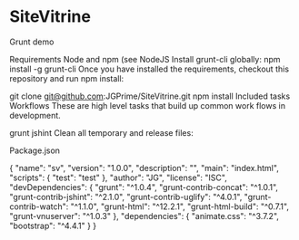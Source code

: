 # SiteVitrine
Grunt demo

Requirements
Node and npm (see NodeJS
Install grunt-cli globally: npm install -g grunt-cli
Once you have installed the requirements, checkout this repository and run npm install:

git clone git@github.com:JGPrime/SiteVitrine.git
npm install
Included tasks
Workflows
These are high level tasks that build up common work flows in development.

grunt jshint
Clean all temporary and release files:

Package.json

{
  "name": "sv",
  "version": "1.0.0",
  "description": "",
  "main": "index.html",
  "scripts": {
    "test": "test"
  },
  "author": "JG",
  "license": "ISC",
  "devDependencies": {
    "grunt": "^1.0.4",
    "grunt-contrib-concat": "^1.0.1",
    "grunt-contrib-jshint": "^2.1.0",
    "grunt-contrib-uglify": "^4.0.1",
    "grunt-contrib-watch": "^1.1.0",
    "grunt-html": "^12.2.1",
    "grunt-html-build": "^0.7.1",
    "grunt-vnuserver": "^1.0.3"
  },
  "dependencies": {
    "animate.css": "^3.7.2",
    "bootstrap": "^4.4.1"
  }
}
